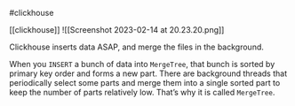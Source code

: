 #clickhouse 

[[clickhouse]]
![[Screenshot 2023-02-14 at 20.23.20.png]]




Clickhouse inserts data ASAP, and merge the files in the background.

When you `INSERT` a bunch of data into `MergeTree`, that bunch is sorted by primary key order and forms a new part. There are background threads that periodically select some parts and merge them into a single sorted part to keep the number of parts relatively low. That’s why it is called `MergeTree`.
